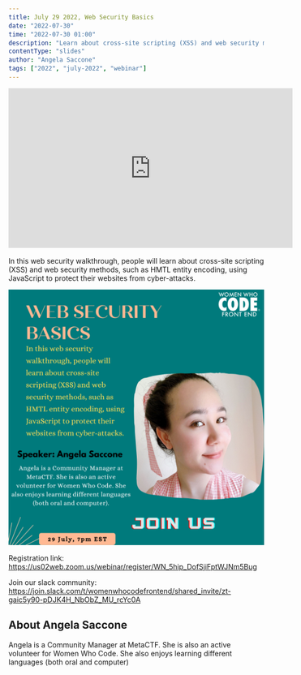 ```yaml
---
title: July 29 2022, Web Security Basics
date: "2022-07-30"
time: "2022-07-30 01:00"
description: "Learn about cross-site scripting (XSS) and web security methods"
contentType: "slides"
author: "Angela Saccone"
tags: ["2022", "july-2022", "webinar"]
---
```


<iframe width="560" height="315" src="https://www.youtube.com/embed/eNxy56vet8M" title="YouTube video player" frameborder="0" allow="accelerometer; autoplay; clipboard-write; encrypted-media; gyroscope; picture-in-picture" allowfullscreen></iframe>

In this web security walkthrough, people will learn about cross-site scripting (XSS) and web security methods, such as HMTL entity encoding, using JavaScript to protect their websites from cyber-attacks.

![Angela Saccone - Web security basics](./angela.png)

Registration link:  https://us02web.zoom.us/webinar/register/WN_5hip_DofSjiFptWJNm5Bug

Join our slack community:
https://join.slack.com/t/womenwhocodefrontend/shared_invite/zt-gaic5y90-pDJK4H_NbObZ_MU_rcYc0A

## About Angela Saccone
Angela is a Community Manager at MetaCTF. She is also an active volunteer for Women Who Code. She also enjoys learning different languages (both oral and computer)
